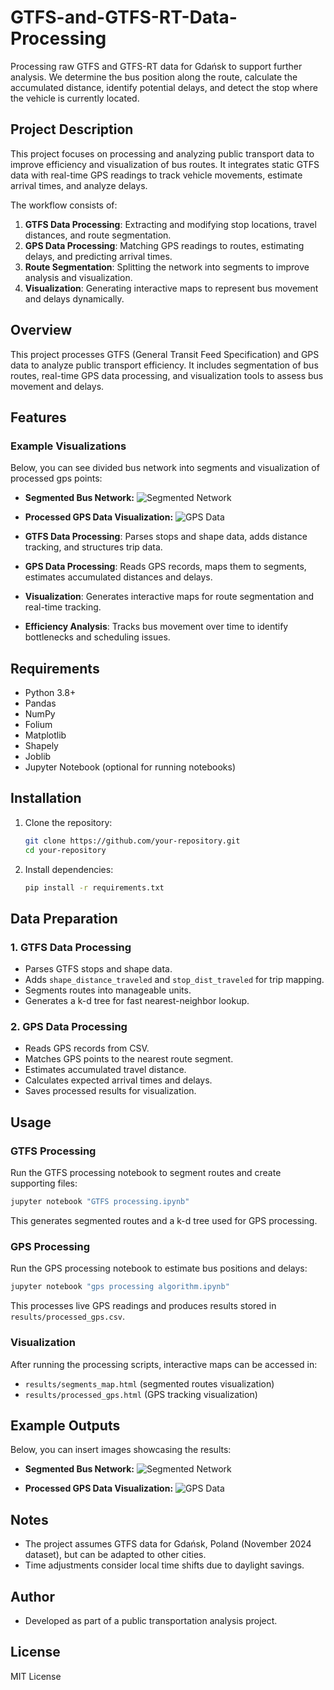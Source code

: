 # GTFS-and-GTFS-RT-Data-Processing
Processing raw GTFS and GTFS-RT data for Gdańsk to support further analysis. We determine the bus position along the route, calculate the accumulated distance, identify potential delays, and detect the stop where the vehicle is currently located.

## Project Description
This project focuses on processing and analyzing public transport data to improve efficiency and visualization of bus routes. It integrates static GTFS data with real-time GPS readings to track vehicle movements, estimate arrival times, and analyze delays.

The workflow consists of:
1. **GTFS Data Processing**: Extracting and modifying stop locations, travel distances, and route segmentation.
2. **GPS Data Processing**: Matching GPS readings to routes, estimating delays, and predicting arrival times.
3. **Route Segmentation**: Splitting the network into segments to improve analysis and visualization.
4. **Visualization**: Generating interactive maps to represent bus movement and delays dynamically.

## Overview
This project processes GTFS (General Transit Feed Specification) and GPS data to analyze public transport efficiency. It includes segmentation of bus routes, real-time GPS data processing, and visualization tools to assess bus movement and delays.

## Features

### Example Visualizations
Below, you can see divided bus network into segments and  visualization of processed gps points:
- **Segmented Bus Network:**
  ![Segmented Network](path/to/your/image1.png)

- **Processed GPS Data Visualization:**
  ![GPS Data](path/to/your/image2.png)

- **GTFS Data Processing**: Parses stops and shape data, adds distance tracking, and structures trip data.
- **GPS Data Processing**: Reads GPS records, maps them to segments, estimates accumulated distances and delays.
- **Visualization**: Generates interactive maps for route segmentation and real-time tracking.
- **Efficiency Analysis**: Tracks bus movement over time to identify bottlenecks and scheduling issues.

## Requirements
- Python 3.8+
- Pandas
- NumPy
- Folium
- Matplotlib
- Shapely
- Joblib
- Jupyter Notebook (optional for running notebooks)

## Installation
1. Clone the repository:
   ```sh
   git clone https://github.com/your-repository.git
   cd your-repository
   ```
2. Install dependencies:
   ```sh
   pip install -r requirements.txt
   ```

## Data Preparation
### 1. GTFS Data Processing
- Parses GTFS stops and shape data.
- Adds `shape_distance_traveled` and `stop_dist_traveled` for trip mapping.
- Segments routes into manageable units.
- Generates a k-d tree for fast nearest-neighbor lookup.

### 2. GPS Data Processing
- Reads GPS records from CSV.
- Matches GPS points to the nearest route segment.
- Estimates accumulated travel distance.
- Calculates expected arrival times and delays.
- Saves processed results for visualization.

## Usage
### GTFS Processing
Run the GTFS processing notebook to segment routes and create supporting files:
```sh
jupyter notebook "GTFS processing.ipynb"
```
This generates segmented routes and a k-d tree used for GPS processing.

### GPS Processing
Run the GPS processing notebook to estimate bus positions and delays:
```sh
jupyter notebook "gps processing algorithm.ipynb"
```
This processes live GPS readings and produces results stored in `results/processed_gps.csv`.

### Visualization
After running the processing scripts, interactive maps can be accessed in:
- `results/segments_map.html` (segmented routes visualization)
- `results/processed_gps.html` (GPS tracking visualization)

## Example Outputs
Below, you can insert images showcasing the results:
- **Segmented Bus Network:**
  ![Segmented Network](path/to/your/image1.png)

- **Processed GPS Data Visualization:**
  ![GPS Data](path/to/your/image2.png)

## Notes
- The project assumes GTFS data for Gdańsk, Poland (November 2024 dataset), but can be adapted to other cities.
- Time adjustments consider local time shifts due to daylight savings.

## Author
- Developed as part of a public transportation analysis project.

## License
MIT License

